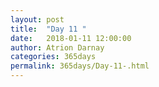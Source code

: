 ```yaml
---
layout: post  
title:  "Day 11 "  
date:   2018-01-11 12:00:00  
author: Atrion Darnay  
categories: 365days
permalink: 365days/Day-11-.html  
---
```

